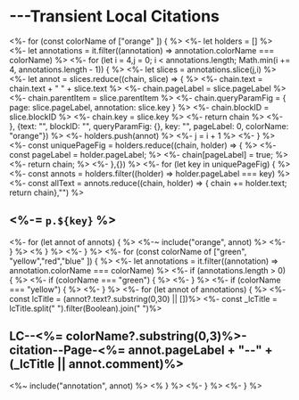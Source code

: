 # ---Transient Local Citations

<%-    for (const colorName of ["orange" ]) { %>
<%-     let holders = [] %>
<%-     let annotations = it.filter((annotation) => annotation.colorName === colorName) %>
<%-      for (let i = 4,j = 0; i < annotations.length; Math.min(i += 4, annotations.length - 1)) { %>
<%-         let slices = annotations.slice(j,i) %>
<%-         let annot = slices.reduce((chain, slice) => { %>
<%-           chain.text = chain.text + " " + slice.text %>
<%-           chain.pageLabel = slice.pageLabel %>
<%-           chain.parentItem = slice.parentItem %>
<%-           chain.queryParamFig = { page: slice.pageLabel, annotation: slice.key } %>
<%-           chain.blockID = slice.blockID %>
<%-           chain.key = slice.key %>
<%-           return chain                %>
<%-         }, {text: "", blockID: "", queryParamFig: {}, key: "", pageLabel: 0, colorName: "orange"}) %>
<%-           holders.push(annot) %>
<%-          j = i + 1 %>
<%-       } %>
<%-       const uniquePageFig = holders.reduce((chain, holder) => { %>
<%-          const pageLabel = holder.pageLabel; %>
<%-          chain[pageLabel] = true; %>
<%-          return chain; %>
<%-       },{}) %>
<%-       for (let key in uniquePageFig) { %>
<%-          const annots = holders.filter((holder) => holder.pageLabel === key)         %>
<%-          const allText = annots.reduce((chain, holder) => { chain += holder.text; return chain},"") %>
## <%-= `p.${key}` %>

<%-           for (let annot of annots) { %>
<%-~            include("orange", annot) %>
<%-           } %>
<%       } %>
<%-     } %>
<%-   for (const colorName of ["green", "yellow","red","blue" ]) { %>
<%-     let annotations = it.filter((annotation) => annotation.colorName === colorName) %>
<%-     if (annotations.length > 0) { %>
<%-       if (colorName === "green") { %>
<%-       } %>
<%-       if (colorName === "yellow") { %>
<%-       } %>
<%-       for (let annot of annotations) { %>
<%-         const lcTitle = (annot?.text?.substring(0,30) || [])%>
<%-         const _lcTitle = lcTitle.split("	").filter(Boolean).join(" ")%> 
## LC--<%= colorName?.substring(0,3)%>-citation--Page-<%= annot.pageLabel + "--" + (_lcTitle || annot.comment)%>

<%~         include("annotation", annot) %>
<%        } %>
<%-     } %>
<%-   } %>
